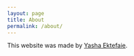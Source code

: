 ```yaml
---
layout: page
title: About
permalink: /about/
---
```


This website was made by [Yasha Ektefaie](https://www.yashaektefaie.com).